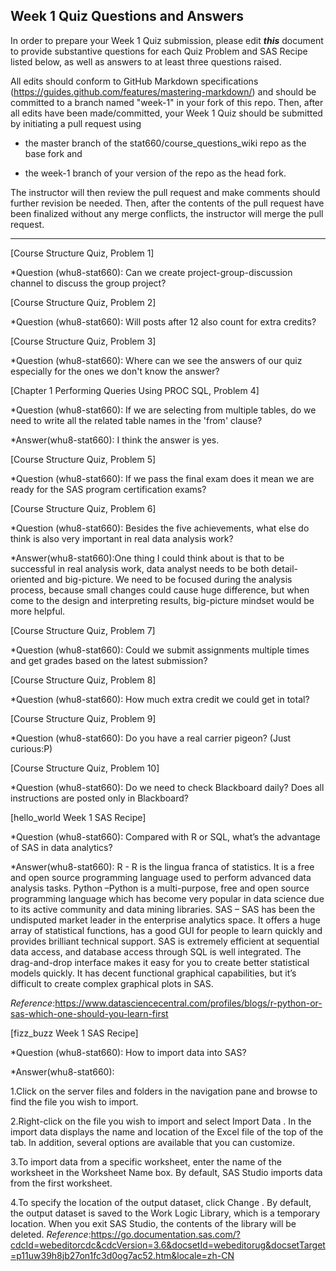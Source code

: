 ## Week 1 Quiz Questions and Answers

In order to prepare your Week 1 Quiz submission, please edit ***this*** document to provide substantive questions for each Quiz Problem and SAS Recipe listed below, as well as answers to at least three questions raised.

All edits should conform to GitHub Markdown specifications (https://guides.github.com/features/mastering-markdown/) and should be committed to a branch named "week-1" in your fork of this repo. Then, after all edits have been made/committed, your Week 1 Quiz should be submitted by initiating a pull request using

- the master branch of the stat660/course_questions_wiki repo as the base fork and

- the week-1 branch of your version of the repo as the head fork.

The instructor will then review the pull request and make comments should further revision be needed. Then, after the contents of the pull request have been finalized without any merge conflicts, the instructor will merge the pull request.



********************************************************************************



[Course Structure Quiz, Problem 1]

*Question (whu8-stat660): Can we create project-group-discussion channel to discuss the group project?



[Course Structure Quiz, Problem 2]

*Question (whu8-stat660): Will posts after 12 also count for extra credits?


[Course Structure Quiz, Problem 3]

*Question (whu8-stat660): Where can we see the answers of our quiz especially for the ones we don't know the answer?


[Chapter 1 Performing Queries Using PROC SQL, Problem 4]

*Question (whu8-stat660): If we are selecting from multiple tables, do we need to write all the related table names in the 'from' clause?


*Answer(whu8-stat660): I think the answer is yes.

[Course Structure Quiz, Problem 5]

*Question (whu8-stat660): If we pass the final exam does it mean we are ready for the SAS program certification exams?


[Course Structure Quiz, Problem 6]

*Question (whu8-stat660): Besides the five achievements, what else do think is also very important in real data analysis work?

*Answer(whu8-stat660):One thing I could think about is that to be successful in real analysis work, data analyst needs to be both detail-oriented and big-picture. We need to be focused during the analysis process, because small changes could cause huge difference, but when come to the design and interpreting results, big-picture mindset would be more helpful.


[Course Structure Quiz, Problem 7]

*Question (whu8-stat660): Could we submit assignments multiple times and get grades based on the latest submission?


[Course Structure Quiz, Problem 8]

*Question (whu8-stat660): How much extra credit we could get in total? 


[Course Structure Quiz, Problem 9]

*Question (whu8-stat660):  Do you have a real carrier pigeon? (Just curious:P) 


[Course Structure Quiz, Problem 10]

*Question (whu8-stat660): Do we need to check Blackboard daily? Does all instructions are posted only in Blackboard? 


[hello_world Week 1 SAS Recipe]

*Question (whu8-stat660): Compared with R or SQL, what’s the advantage of SAS in data analytics?

*Answer(whu8-stat660): R - R is the lingua franca of statistics. It is a free and open source programming language used to perform advanced data analysis tasks. Python –Python is a multi-purpose, free and open source programming language which has become very popular in data science due to its active community and data mining libraries. SAS – SAS has been the undisputed market leader in the enterprise analytics space. It offers a huge array of statistical functions, has a good GUI for people to learn quickly and provides brilliant technical support.
SAS is extremely efficient at sequential data access, and database access through SQL is well integrated. The drag-and-drop interface makes it easy for you to create better statistical models quickly.  It has decent functional graphical capabilities, but it’s difficult to create complex graphical plots in SAS.

*Reference*:https://www.datasciencecentral.com/profiles/blogs/r-python-or-sas-which-one-should-you-learn-first

[fizz_buzz Week 1 SAS Recipe]

*Question (whu8-stat660): How to import data into SAS?

*Answer(whu8-stat660):

1.Click on the server files and folders in the navigation pane and browse to find the file you wish to import.

2.Right-click on the file you wish to import and select Import Data . In the import data displays the name and location of the Excel file of the top of the tab. In addition, several options are available that you can customize. 

3.To import data from a specific worksheet, enter the name of the worksheet in the Worksheet Name box. By default, SAS Studio imports data from the first worksheet.

4.To specify the location of the output dataset, click Change . By default, the output dataset is saved to the Work Logic Library, which is a temporary location. When you exit SAS Studio, the contents of the library will be deleted.
*Reference*:https://go.documentation.sas.com/?cdcId=webeditorcdc&cdcVersion=3.6&docsetId=webeditorug&docsetTarget=p11uw39h8jb27on1fc3d0og7ac52.htm&locale=zh-CN

